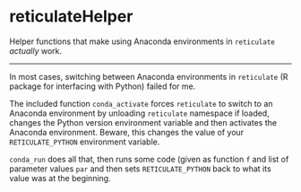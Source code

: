 # reticulateHelper

Helper functions that make using Anaconda environments in `reticulate` *actually* work.

<hr>

In most cases, switching between Anaconda environments in `reticulate` (R package for interfacing with Python) failed for me.

The included function `conda_activate` forces `reticulate` to switch to an Anaconda environment by unloading `reticulate` namespace if loaded, changes the Python version environment variable and then activates the Anaconda environment.
Beware, this changes the value of your `RETICULATE_PYTHON` environment variable.

`conda_run` does all that, then runs some code (given as function `f` and list of parameter values `par` and then sets `RETICULATE_PYTHON` back to what its value was at the beginning.


